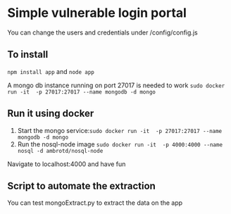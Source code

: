 # Simple vulnerable login portal

You can change the users and credentials under /config/config.js

## To install

`npm install app`
and
`node app`

A mongo db instance running on port 27017 is needed to work
`sudo docker run -it  -p 27017:27017 --name mongodb -d mongo`

## Run it using docker
1. Start the mongo service:`sudo docker run -it  -p 27017:27017 --name mongodb -d mongo`
2. Run the nosql-node image `sudo docker run -it  -p 4000:4000 --name nosql -d ambrotd/nosql-node`

Navigate to localhost:4000 and have fun

## Script to automate the extraction

You can test mongoExtract.py to extract the data on the app
